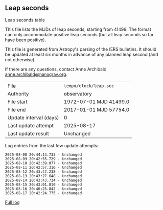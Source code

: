 
## Leap seconds

Leap seconds table

This file lists the MJDs of leap seconds, starting from 41499.
The format can only accommodate positive leap seconds (but all
leap seconds so far have been positive).

This file is generated from Astropy's parsing of the IERS
bulletins. It should be updated at least six months in advance
of any planned leap second (and not otherwise).

If there are any questions, contact Anne Archibald
<anne.archibald@nanograv.org>.

|     |     |
|:--- |:--- |
| File | `tempo/clock/leap.sec` |
| Authority | observatory |
| File start | 1972-07-01 MJD 41499.0 |
| File end | 2017-01-01 MJD 57754.0 |
| Update interval (days) | 0 |
| Last update attempt | 2025-08-17 |
| Last update result | Unchanged |

Log entries from the last few update attempts:
```
2025-08-08 20:44:14.733 - Unchanged
2025-08-09 20:42:55.729 - Unchanged
2025-08-10 20:42:39.077 - Unchanged
2025-08-11 20:42:57.316 - Unchanged
2025-08-12 20:43:47.238 - Unchanged
2025-08-13 20:43:27.648 - Unchanged
2025-08-14 20:43:43.734 - Unchanged
2025-08-15 20:43:01.010 - Unchanged
2025-08-16 20:40:25.842 - Unchanged
2025-08-17 20:42:24.775 - Unchanged
```
[Full log](https://raw.githubusercontent.com/ipta/pulsar-clock-corrections/main/log/tempo/clock/leap.sec.log)
